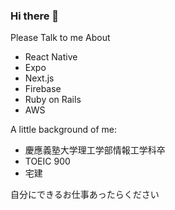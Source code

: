 ### Hi there 👋

<!--
**Eiji-Kudo/Eiji-Kudo** is a ✨ _special_ ✨ repository because its `README.md` (this file) appears on your GitHub profile.

Here are some ideas to get you started:

- 🔭 I’m currently working on ...
- 🌱 I’m currently learning ...
- 👯 I’m looking to collaborate on ...
- 🤔 I’m looking for help with ...
- 💬 Ask me about ...
- 📫 How to reach me: ...
- 😄 Pronouns: ...
- ⚡ Fun fact: ...
-->

Please Talk to me About

- React Native
- Expo
- Next.js
- Firebase
- Ruby on Rails
- AWS

A little background of me:

- 慶應義塾大学理工学部情報工学科卒
- TOEIC 900
- 宅建

自分にできるお仕事あったらください
